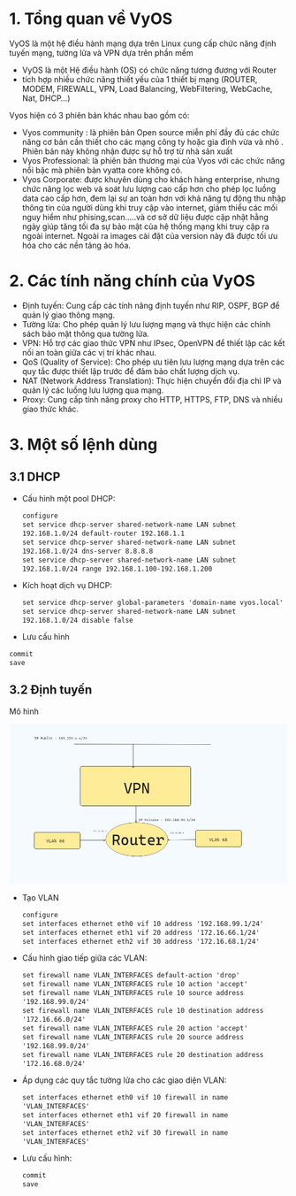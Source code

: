 # 1. Tổng quan về VyOS
VyOS là một hệ điều hành mạng dựa trên Linux cung cấp chức năng định tuyến mạng, tường lửa và VPN dựa trên phần mềm
- VyOS là một Hệ điều hành (OS) có chức năng tương đương với Router
- tích hợp nhiều chức năng thiết yếu của 1 thiết bị mạng (ROUTER, MODEM, FIREWALL, VPN, Load Balancing, WebFiltering, WebCache, Nat, DHCP…)


Vyos hiện có 3 phiên bản khác nhau bao gồm có:
- Vyos community : là phiên bản Open source miễn phí đầy đủ các chức năng cơ bản cần thiết cho các mạng công ty hoặc gia đình vừa và nhỏ . Phiên bản này không nhận được sự hỗ trợ từ nhà sản xuất
- Vyos Professional: là phiên bản thương mại của Vyos với các chức năng nổi bậc mà phiên bản vyatta core không có. 
- Vyos Corporate: được khuyên dùng cho khách hàng enterprise, nhưng chức năng lọc web và soát lưu lượng cao cấp hơn cho phép lọc luồng data cao cấp hơn, đem lại sự an toàn hơn với khả năng tự động thu nhập thông tin của người dùng khi truy cập vào internet, giảm thiểu các mối nguy hiểm như phising,scan…..và cơ sở dữ liệu được cập nhật hằng ngày giúp tăng tối đa sự bảo mật của hệ thống mạng khi truy cập ra ngoài internet. Ngoài ra images cài đặt của version này đã được tối ưu hóa cho các nền tảng ảo hóa.

# 2. Các tính năng chính của VyOS
- Định tuyến: Cung cấp các tính năng định tuyến như RIP, OSPF, BGP để quản lý giao thông mạng.
- Tường lửa: Cho phép quản lý lưu lượng mạng và thực hiện các chính sách bảo mật thông qua tường lửa.
- VPN: Hỗ trợ các giao thức VPN như IPsec, OpenVPN để thiết lập các kết nối an toàn giữa các vị trí khác nhau.
- QoS (Quality of Service): Cho phép ưu tiên lưu lượng mạng dựa trên các quy tắc được thiết lập trước để đảm bảo chất lượng dịch vụ.
- NAT (Network Address Translation): Thực hiện chuyển đổi địa chỉ IP và quản lý các luồng lưu lượng qua mạng.
- Proxy: Cung cấp tính năng proxy cho HTTP, HTTPS, FTP, DNS và nhiều giao thức khác.

# 3. Một số lệnh dùng
## 3.1 DHCP
- Cấu hình một pool DHCP:
    ```
    configure
    set service dhcp-server shared-network-name LAN subnet 192.168.1.0/24 default-router 192.168.1.1
    set service dhcp-server shared-network-name LAN subnet 192.168.1.0/24 dns-server 8.8.8.8
    set service dhcp-server shared-network-name LAN subnet 192.168.1.0/24 range 192.168.1.100-192.168.1.200
    ```
- Kích hoạt dịch vụ DHCP:
    ```
    set service dhcp-server global-parameters 'domain-name vyos.local'
    set service dhcp-server shared-network-name LAN subnet 192.168.1.0/24 disable false
    ```
- Lưu cấu hình
```
commit
save
```
## 3.2 Định tuyến
Mô hình

![Alt](/thuctap/anh/Screenshot_972.png)

- Tạo VLAN
    ```
    configure
    set interfaces ethernet eth0 vif 10 address '192.168.99.1/24'
    set interfaces ethernet eth1 vif 20 address '172.16.66.1/24'
    set interfaces ethernet eth2 vif 30 address '172.16.68.1/24'
    ```

- Cấu hình giao tiếp giữa các VLAN:
    ```
    set firewall name VLAN_INTERFACES default-action 'drop'
    set firewall name VLAN_INTERFACES rule 10 action 'accept'
    set firewall name VLAN_INTERFACES rule 10 source address '192.168.99.0/24'
    set firewall name VLAN_INTERFACES rule 10 destination address '172.16.66.0/24'
    set firewall name VLAN_INTERFACES rule 20 action 'accept'
    set firewall name VLAN_INTERFACES rule 20 source address '192.168.99.0/24'
    set firewall name VLAN_INTERFACES rule 20 destination address '172.16.68.0/24'
    ```
- Áp dụng các quy tắc tường lửa cho các giao diện VLAN:
    ```
    set interfaces ethernet eth0 vif 10 firewall in name 'VLAN_INTERFACES'
    set interfaces ethernet eth1 vif 20 firewall in name 'VLAN_INTERFACES'
    set interfaces ethernet eth2 vif 30 firewall in name 'VLAN_INTERFACES'
    ```
- Lưu cấu hình:
    ```
    commit
    save
    ```